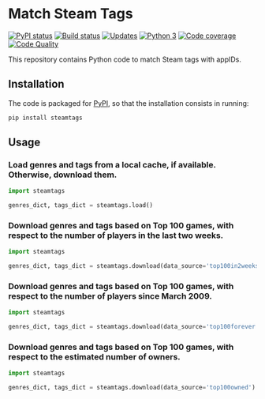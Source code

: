 # Match Steam Tags

[![PyPI status][pypi-image]][pypi]
[![Build status][build-image]][build]
[![Updates][dependency-image]][pyup]
[![Python 3][python3-image]][pyup]
[![Code coverage][codecov-image]][codecov]
[![Code Quality][codacy-image]][codacy]

This repository contains Python code to match Steam tags with appIDs.

## Installation

The code is packaged for [PyPI](https://pypi.org/project/steamtags/), so that the installation consists in running:

```bash
pip install steamtags
```

## Usage

### Load genres and tags from a local cache, if available. Otherwise, download them.

```python
import steamtags

genres_dict, tags_dict = steamtags.load()
```

### Download genres and tags based on Top 100 games, with respect to the number of players in the last two weeks.

```python
import steamtags

genres_dict, tags_dict = steamtags.download(data_source='top100in2weeks')
```

### Download genres and tags based on Top 100 games, with respect to the number of players since March 2009.

```python
import steamtags

genres_dict, tags_dict = steamtags.download(data_source='top100forever')
```

### Download genres and tags based on Top 100 games, with respect to the estimated number of owners.

```python
import steamtags

genres_dict, tags_dict = steamtags.download(data_source='top100owned')
```

<!-- Definitions -->

[pypi]: https://pypi.python.org/pypi/steamtags
[pypi-image]: https://badge.fury.io/py/steamtags.svg

[build]: <https://travis-ci.org/woctezuma/match-steam-tags>
[build-image]: <https://travis-ci.org/woctezuma/match-steam-tags.svg?branch=master>

[pyup]: <https://pyup.io/repos/github/woctezuma/match-steam-tags/>
[dependency-image]: <https://pyup.io/repos/github/woctezuma/match-steam-tags/shield.svg>
[python3-image]: <https://pyup.io/repos/github/woctezuma/match-steam-tags/python-3-shield.svg>

[codecov]: <https://codecov.io/gh/woctezuma/match-steam-tags>
[codecov-image]: <https://codecov.io/gh/woctezuma/match-steam-tags/branch/master/graph/badge.svg>

[codacy]: <https://www.codacy.com/app/woctezuma/match-steam-tags>
[codacy-image]: <https://api.codacy.com/project/badge/Grade/99ed16e3606947e391ace1e1910305c4>
